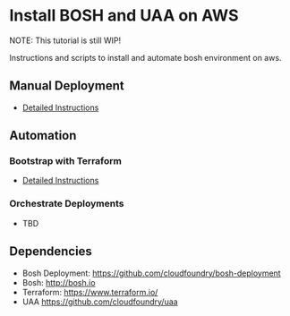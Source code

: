 # Install BOSH and UAA on AWS #

NOTE: This tutorial is still WIP!

Instructions and scripts to install and automate bosh environment on aws.

## Manual Deployment ##

* [Detailed Instructions](MANUAL.md)

## Automation ##

### Bootstrap with Terraform ### 
* [Detailed Instructions](AUTOMATION.md)

### Orchestrate Deployments ###
* TBD
    
## Dependencies ##
* Bosh Deployment: https://github.com/cloudfoundry/bosh-deployment
* Bosh: http://bosh.io
* Terraform: https://www.terraform.io/
* UAA https://github.com/cloudfoundry/uaa 
